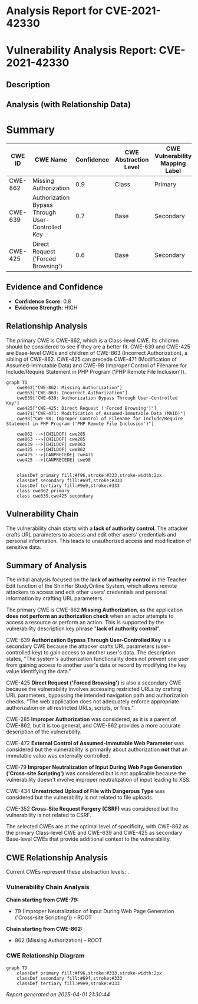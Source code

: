 # Analysis Report for CVE-2021-42330

# Vulnerability Analysis Report: CVE-2021-42330

## Description



## Analysis (with Relationship Data)

# Summary
| CWE ID | CWE Name | Confidence | CWE Abstraction Level | CWE Vulnerability Mapping Label | CWE-Vulnerability Mapping Notes |
|---|---|---|---|---|---|
| CWE-862 | Missing Authorization | 0.9 | Class | Primary | Allowed-with-Review |
| CWE-639 | Authorization Bypass Through User-Controlled Key | 0.7 | Base | Secondary | Allowed |
| CWE-425 | Direct Request ('Forced Browsing') | 0.6 | Base | Secondary | Allowed |

## Evidence and Confidence

*   **Confidence Score:** 0.8
*   **Evidence Strength:** HIGH

## Relationship Analysis
The primary CWE is CWE-862, which is a Class-level CWE. Its children should be considered to see if they are a better fit. CWE-639 and CWE-425 are Base-level CWEs and children of CWE-863 (Incorrect Authorization), a sibling of CWE-862. CWE-425 can precede CWE-471 (Modification of Assumed-Immutable Data) and CWE-98 (Improper Control of Filename for Include/Require Statement in PHP Program ('PHP Remote File Inclusion')).

```mermaid
graph TD
    cwe862["CWE-862: Missing Authorization"]
    cwe863["CWE-863: Incorrect Authorization"]
    cwe639["CWE-639: Authorization Bypass Through User-Controlled Key"]
    cwe425["CWE-425: Direct Request ('Forced Browsing')"]
    cwe471["CWE-471: Modification of Assumed-Immutable Data (MAID)"]
    cwe98["CWE-98: Improper Control of Filename for Include/Require Statement in PHP Program ('PHP Remote File Inclusion')"]

    cwe862 -->|CHILDOF| cwe285
    cwe863 -->|CHILDOF| cwe285
    cwe639 -->|CHILDOF| cwe863
    cwe425 -->|CHILDOF| cwe862
    cwe425 -->|CANPRECEDE| cwe471
    cwe425 -->|CANPRECEDE| cwe98
    

    classDef primary fill:#f96,stroke:#333,stroke-width:2px
    classDef secondary fill:#69f,stroke:#333
    classDef tertiary fill:#9e9,stroke:#333
    class cwe862 primary
    class cwe639,cwe425 secondary
```

## Vulnerability Chain
The vulnerability chain starts with a **lack of authority control**. The attacker crafts URL parameters to access and edit other users' credentials and personal information. This leads to unauthorized access and modification of sensitive data.

## Summary of Analysis
The initial analysis focused on the **lack of authority control** in the Teacher Edit function of the ShinHer StudyOnline System, which allows remote attackers to access and edit other users' credentials and personal information by crafting URL parameters.

The primary CWE is CWE-862 **Missing Authorization**, as the application **does not perform an authorization check** when an actor attempts to access a resource or perform an action. This is supported by the vulnerability description key phrase "**lack of authority control**".

CWE-639 **Authorization Bypass Through User-Controlled Key** is a secondary CWE because the attacker crafts URL parameters (user-controlled key) to gain access to another user's data. The description states, "The system's authorization functionality does not prevent one user from gaining access to another user's data or record by modifying the key value identifying the data."

CWE-425 **Direct Request ('Forced Browsing')** is also a secondary CWE because the vulnerability involves accessing restricted URLs by crafting URL parameters, bypassing the intended navigation path and authorization checks. "The web application does not adequately enforce appropriate authorization on all restricted URLs, scripts, or files."

CWE-285 **Improper Authorization** was considered, as it is a parent of CWE-862, but it is too general, and CWE-862 provides a more accurate description of the vulnerability.

CWE-472 **External Control of Assumed-Immutable Web Parameter** was considered but the vulnerability is primarily about authorization **not** that an immutable value was externally controlled.

CWE-79 **Improper Neutralization of Input During Web Page Generation ('Cross-site Scripting')** was considered but is not applicable because the vulnerability doesn't involve improper neutralization of input leading to XSS.

CWE-434 **Unrestricted Upload of File with Dangerous Type** was considered but the vulnerability is not related to file uploads.

CWE-352 **Cross-Site Request Forgery (CSRF)** was considered but the vulnerability is not related to CSRF.

The selected CWEs are at the optimal level of specificity, with CWE-862 as the primary Class-level CWE and CWE-639 and CWE-425 as secondary Base-level CWEs that provide additional context to the vulnerability.


## CWE Relationship Analysis

Current CWEs represent these abstraction levels: .


### Vulnerability Chain Analysis

**Chain starting from CWE-79:**
- 79 (Improper Neutralization of Input During Web Page Generation ('Cross-site Scripting')) - ROOT


**Chain starting from CWE-862:**
- 862 (Missing Authorization) - ROOT



### CWE Relationship Diagram

```mermaid
graph TD
    classDef primary fill:#f96,stroke:#333,stroke-width:2px
    classDef secondary fill:#69f,stroke:#333
    classDef tertiary fill:#9e9,stroke:#333
```



*Report generated on 2025-04-01 21:30:44*
